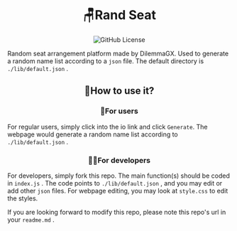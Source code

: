 <div align=middle>
<h1>🪑Rand Seat</h1>
</div>

<div align=middle>
<img alt="GitHub License" src="https://img.shields.io/github/license/dilemmagx/rand-seat">
</div>

Random seat arrangement platform made by DilemmaGX. Used to generate a random name list according to a `json` file. The default directory is `./lib/default.json` .

<div align=middle>
<h2>🤔How to use it?</h2>
</div>

<div align=middle><h3>🤵For users</h3></div>

For regular users, simply click into the io link and click `Generate`. The webpage would generate a random name list according to `./lib/default.json` .

<div align=middle><h3>🧑‍💻For developers</h3></div>

For developers, simply fork this repo. The main function(s) should be coded in `index.js` . The code points to `./lib/default.json` , and you may edit or add other `json` files. For webpage editing, you may look at `style.css` to edit the styles.

If you are looking forward to modify this repo, please note this repo's url in your `readme.md` .
